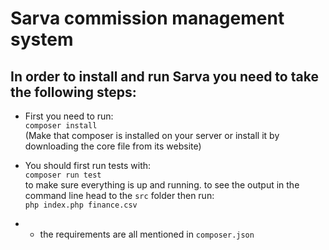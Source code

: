 # Sarva commission management system

## In order to install and run Sarva you need to take the following steps:
- First you need to run: <br/> ```composer install```<br /> (Make that composer is installed on your server or install it by downloading the core file from its website)
- You should first run tests with:<br /> ```composer run test```<br />to make sure everything is up and running.
to see the output in the command line head to the `src` folder then run:<br />```php index.php finance.csv```

- - the requirements are all mentioned in `composer.json`